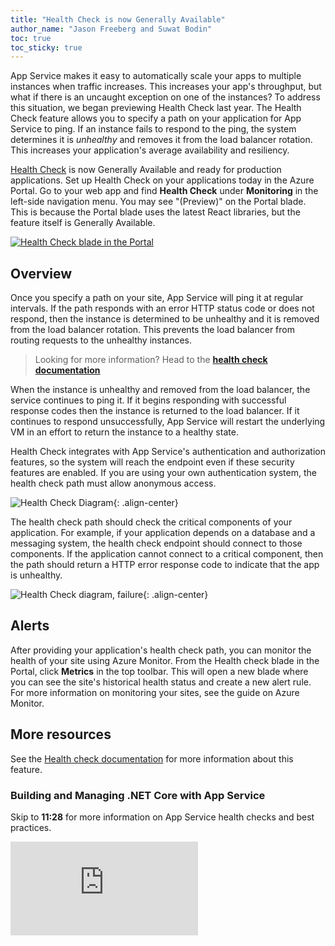 ```yaml
---
title: "Health Check is now Generally Available"
author_name: "Jason Freeberg and Suwat Bodin"
toc: true
toc_sticky: true
---
```


App Service makes it easy to automatically scale your apps to multiple instances when traffic increases. This increases your app's throughput, but what if there is an uncaught exception on one of the instances? To address this situation, we began previewing Health Check last year. The Health Check feature allows you to specify a path on your application for App Service to ping. If an instance fails to respond to the ping, the system determines it is *unhealthy* and removes it from the load balancer rotation. This increases your application's average availability and resiliency. 

[Health Check](https://docs.microsoft.com/en-us/azure/app-service/monitor-instances-health-check) is now Generally Available and ready for production applications. Set up Health Check on your applications today in the Azure Portal. Go to your web app and find **Health Check** under **Monitoring** in the left-side navigation menu. You may see "(Preview)" on the Portal blade. This is because the Portal blade uses the latest React libraries, but the feature itself is Generally Available.

[![Health Check blade in the Portal]({{site.baseurl}}/media/2020/08/health-check/health-check-portal.png)](https://docs.microsoft.com/en-us/azure/app-service/monitor-instances-health-check)

## Overview

Once you specify a path on your site, App Service will ping it at regular intervals. If the path responds with an error HTTP status code or does not respond, then the instance is determined to be unhealthy and it is removed from the load balancer rotation. This prevents the load balancer from routing requests to the unhealthy instances.

> Looking for more information? Head to the **[health check documentation](https://docs.microsoft.com/en-us/azure/app-service/monitor-instances-health-check)**

When the instance is unhealthy and removed from the load balancer, the service continues to ping it. If it begins responding with successful response codes then the instance is returned to the load balancer. If it continues to respond unsuccessfully, App Service will restart the underlying VM in an effort to return the instance to a healthy state.

Health Check integrates with App Service's authentication and authorization features, so the system will reach the endpoint even if these security features are enabled. If you are using your own authentication system, the health check path must allow anonymous access.

![Health Check Diagram]({{site.baseurl}}/media/2020/08/health-check/health_check_path_diagram.png){: .align-center}

The health check path should check the critical components of your application. For example, if your application depends on a database and a messaging system, the health check endpoint should connect to those components. If the application cannot connect to a critical component, then the path should return a HTTP error response code to indicate that the app is unhealthy.

![Health Check diagram, failure]({{site.baseurl}}/media/2020/08/health-check/health-check-diagram-failure.png){: .align-center}

## Alerts

After providing your application's health check path, you can monitor the health of your site using Azure Monitor. From the Health check blade in the Portal, click **Metrics** in the top toolbar. This will open a new blade where you can see the site's historical health status and create a new alert rule. For more information on monitoring your sites, see the guide on Azure Monitor.  

## More resources

See the [Health check documentation](https://docs.microsoft.com/en-us/azure/app-service/monitor-instances-health-check) for more information about this feature.

### Building and Managing .NET Core with App Service

Skip to **11:28** for more information on App Service health checks and best practices.

<div class="responsive-video-container">
    <iframe src="https://channel9.msdn.com/Events/Build/2020/BOD126/player"
        allowFullScreen 
        frameBorder="0" 
        title="Building and managing .NET Core with App Service - Microsoft Channel 9 Video">
    </iframe>
</div>
